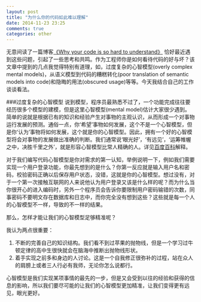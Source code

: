 ```yaml
---
layout: post
title: "为什么你的代码如此难以理解"
date: 2014-11-23 23:25
comments: true
categories: other 
---
```


无意间读了一篇博客[《Why your code is so hard to understand》](https://medium.com/on-coding/why-your-code-is-so-hard-to-understand-83057c115a2b) 恰好最近遇到这些问题，引起了一些思考和共鸣。作为工程师你是如何看待代码的好与坏？该文章中提到的几点我觉得特别有道理，如，过度复杂的心智模型(overly complex mental models)，从语义模型到代码的糟糕转化(poor translation of semantic models into code)和隐晦的用法(obscured usage)等等。今天我结合自己的工作谈谈看法。

###过度复杂的心智模型
说到模型，程序员最熟悉不过了，一个功能完成往往要经历很多个模型的建模，但是这里心智模型(mental model)估计大家很少遇到。简单的说就是根据已有的知识和经验产生对事物的主观认识，从而形成一个对事物运行发展的预测。通俗一点，你‘希望’事物如何发展，这个不是一个心智模型，但是你‘认为’事物将如何发展，这个就是你的心智模型。因此，拥有一个好的心智模型将会对事物的发展做出准确的判断。我们通常说‘眼光好’，‘有远见’，‘运筹帷幄之中，决胜千里之外’，就是形容心智模型比常人精确的人。详见[百度百科](http://baike.baidu.com/view/2333986.htm?fr=aladdin)解释。

对于我们编写代码心智模型是你对需求的第一认知，举例说明一下，例如我们需要实现一个用户登录功能，你最先想到的是什么？你第一反应就是输入用户名和密码，校验密码正确以后保存用户状态，没错，这就是你的心智模型。想过没有，对于一个第一次接触互联网的人来说他认为用户登录又该是什么样的呢？而为什么当你很开心的进入编码时，另外一个程序员会告诉你要限制用户密码输错的次数，同事密码不要明文存在数据库和日志中，而你完全没有想到这些？这些就是每一个人的心智模型不一样，导致的不一样的结果。

那么，怎样才能让我们的心智模型足够精准呢？

我认为两点很重要：

1. 不断的完善自己的知识结构。我们看不到过苹果的抛物线，但是一个学习过牛顿定律的高中生很快就会在脑海中推断出抛物线形状。
2. 着手实现之前多和身边的人讨论。这是一个自我修正很弥补的过程，站在众人的肩膀上或者三人行必有我师，无论你怎么说都行。

心智模型是我们实现某项事情的最先的一步，但是又会受到以往的经验和获得的信息的影响，所以我们要尽可能的让我们的心智模型更加精准，让我们变得更有远见，眼光更好。